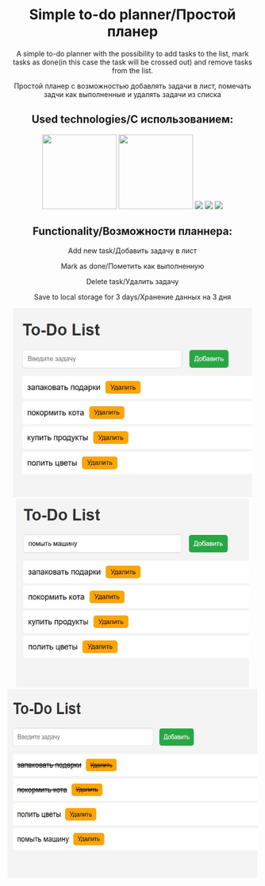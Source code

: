 <div id="header" align="center">
  <h1> Simple to-do planner/Простой планер</h1>
  <p>A simple to-do planner with the possibility to add tasks to the list, mark tasks as done(in this case the task will be crossed out) and remove tasks from the list.</p>
<p>Простой планер с возможностью добавлять задачи в лист, помечать задчи как выполненные и удалять задачи из списка</p>
  <h2>Used technologies/С использованием:</h2> 
    <div id=technologies>
        <img src="https://cdn-icons-png.flaticon.com/128/1199/1199124.png" height="150" width="150">
        <img src="https://cdn.icon-icons.com/icons2/2415/PNG/512/typescript_original_logo_icon_146317.png" height="150" width="150">
        <img src="https://img.shields.io/badge/html5-%23E34F26.svg?style=for-the-badge&logo=html5&logoColor=white">
        <img src="https://img.shields.io/badge/css3-%231572B6.svg?style=for-the-badge&logo=css3&logoColor=white">
        <img src="https://img.shields.io/badge/github-%23121011.svg?style=for-the-badge&logo=github&logoColor=white">
    </div>
  <h2>Functionality/Возможности планнера:</h2>
  <p>Add new task/Добавить задачу в лист</p>
  <p>Mark as done/Пометить как выполненную</p>
  <p>Delete task/Удалить задачу</p>
  <p>Save to local storage for 3 days/Хранение данных на 3 дня</p>
  <img src="./images/todo_1.jpg" height="380">
  <img src="./images/todo_2.jpg" height="380">
  <img src="./images/todo_3.jpg" height="380">
</div>
